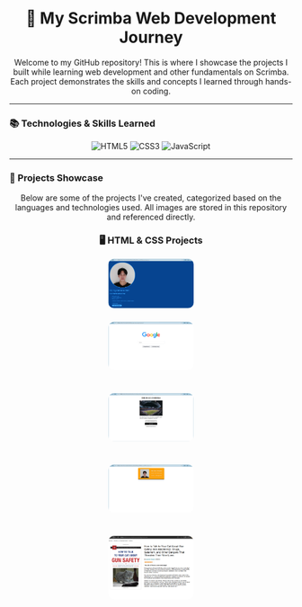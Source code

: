 <h1 align="center">🚀 My Scrimba Web Development Journey</h1>

<p align="center">
  Welcome to my GitHub repository! This is where I showcase the projects I built while learning web development and other fundamentals on Scrimba. 
  Each project demonstrates the skills and concepts I learned through hands-on coding.
</p>

<hr>

### 📚 Technologies & Skills Learned
<p align="center">
  <img src="https://img.shields.io/badge/HTML5-orange?style=for-the-badge&logo=html5&logoColor=white" alt="HTML5">
  <img src="https://img.shields.io/badge/CSS3-blue?style=for-the-badge&logo=css3&logoColor=white" alt="CSS3">
  <img src="https://img.shields.io/badge/JavaScript-yellow?style=for-the-badge&logo=javascript&logoColor=black" alt="JavaScript">
</p>

---

### 🌟 Projects Showcase
<p align="center">
  Below are some of the projects I've created, categorized based on the languages and technologies used.
  All images are stored in this repository and referenced directly. 
</p>

<h3 align="center">🖥️ HTML & CSS Projects</h3>

<div align="center" style="display: flex; justify-content: center; gap: 10px; flex-wrap: wrap;">
  <img src="Scrimba/HTML AND CSS/assets/images/Html-css_Image-Projects/Personal-Website.png" 
       alt="Personal Website Image" width="30%" style="border-radius: 10px;">
  
  <img src="Scrimba/HTML AND CSS/assets/images/Html-css_Image-Projects/google-clone-project.png" 
       alt="Google Clone Project Image" width="30%" style="border-radius: 10px;">
  
  <img src="Scrimba/HTML AND CSS/assets/images/Html-css_Image-Projects/daily-dribble-newsletter.png" 
       alt="Daily Dribble Newsletter" width="30%" style="border-radius: 10px;">
       
  <img src="Scrimba/HTML AND CSS/assets/images/Html-css_Image-Projects/business-card.png" 
       alt="Daily Dribble Newsletter" width="30%" style="border-radius: 10px;">
       
  <img src="Scrimba/HTML AND CSS/assets/images/Html-css_Image-Projects/amazon-product-page.png" 
       alt="Daily Dribble Newsletter" width="30%" style="border-radius: 10px;">
</div>
